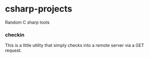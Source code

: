 # csharp-projects
Random C sharp tools

### checkin
This is a little utility that simply checks into a remote server via a GET request.
